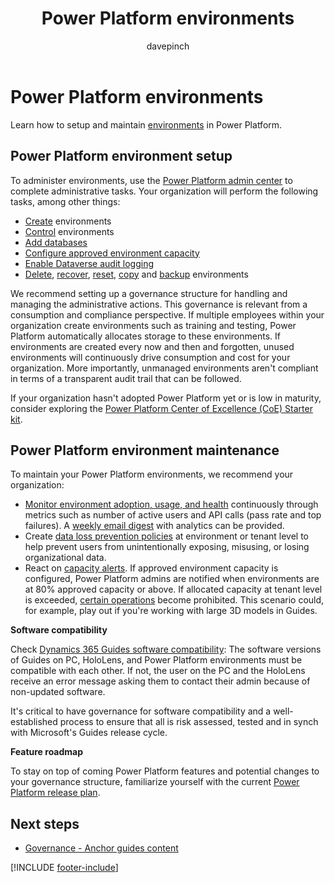 ﻿---
title: Power Platform environments
description: Learn how to setup and maintain Power Platform environments to use with Dynamics 365 Guides.
ms.date: 03/21/2023
ms.topic: conceptual
author: davepinch
ms.author: davepinch
ms-reviewer: m-hartmann
ms.custom: bap-template
---

# Power Platform environments

Learn how to setup and maintain [environments](/power-platform/admin/environments-overview) in Power Platform.

## Power Platform environment setup

To administer environments, use the [Power Platform admin center](https://aka.ms/ppac) to complete administrative tasks. Your organization will perform the following tasks, among other things:

- [Create](/power-platform/admin/create-environment) environments
- [Control](/power-platform/admin/control-environment-creation) environments
- [Add databases](/power-platform/admin/create-database)
- [Configure approved environment capacity](/power-platform/guidance/coe/capacity-alerting)
- [Enable Dataverse audit logging](/power-platform/guidance/adoption/cds-usage#dataverse-audit-logging)
- [Delete](/power-platform/admin/delete-environment), [recover](/power-platform/admin/recover-environment), [reset](/power-platform/admin/reset-environment), [copy](/power-platform/admin/copy-environment) and [backup](/power-platform/admin/backup-restore-environments) environments

We recommend setting up a governance structure for handling and managing the administrative actions. This governance is relevant from a consumption and compliance perspective. If multiple employees within your organization create environments such as training and testing, Power Platform automatically allocates storage to these environments. If environments are created every now and then and forgotten, unused environments will continuously drive consumption and cost for your organization. More importantly, unmanaged environments aren't compliant in terms of a transparent audit trail that can be followed.

If your organization hasn't adopted Power Platform yet or is low in maturity, consider exploring the [Power Platform Center of Excellence (CoE) Starter kit](/power-platform/guidance/coe/starter-kit).

## Power Platform environment maintenance

To maintain your Power Platform environments, we recommend your organization:

- [Monitor environment adoption, usage, and health](/power-platform/guidance/adoption/cds-usage) continuously through metrics such as number of active users and API calls (pass rate and top failures). A [weekly email digest](/power-platform/admin/managed-environment-usage-insights) with analytics can be provided.
- Create [data loss prevention policies](/power-platform/admin/wp-data-loss-prevention) at environment or tenant level to help prevent users from unintentionally exposing, misusing, or losing organizational data.
- React on [capacity alerts](/power-platform/guidance/coe/capacity-alerting#receive-capacity-alerts). If approved environment capacity is configured, Power Platform admins are notified when environments are at 80% approved capacity or above. If allocated capacity at tenant level is exceeded, [certain operations](/power-platform/admin/capacity-storage#changes-for-exceeding-storage-capacity-entitlements) become prohibited. This scenario could, for example, play out if you're working with large 3D models in Guides.

**Software compatibility**

Check [Dynamics 365 Guides software compatibility](../admin-apps-solution-compatibility.md): The software versions of Guides on PC, HoloLens, and Power Platform environments must be compatible with each other. If not, the user on the PC and the HoloLens receive an error message asking them to contact their admin because of non-updated software.

It's critical to have governance for software compatibility and a well-established process to ensure that all is risk assessed, tested and in synch with Microsoft's Guides release cycle.

**Feature roadmap**

To stay on top of coming Power Platform features and potential changes to your governance structure, familiarize yourself with the current [Power Platform release plan](/dynamics365/release-plans/).

## Next steps

- [Governance - Anchor guides content](anchor-guides-content-through-qr-codes-and-embed-deep-links.md)

[!INCLUDE [footer-include](../../includes/footer-banner.md)]
